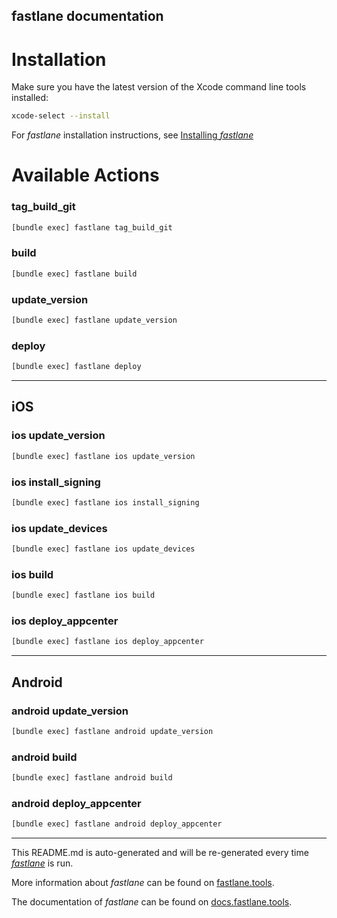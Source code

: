 fastlane documentation
----

# Installation

Make sure you have the latest version of the Xcode command line tools installed:

```sh
xcode-select --install
```

For _fastlane_ installation instructions, see [Installing _fastlane_](https://docs.fastlane.tools/#installing-fastlane)

# Available Actions

### tag_build_git

```sh
[bundle exec] fastlane tag_build_git
```



### build

```sh
[bundle exec] fastlane build
```



### update_version

```sh
[bundle exec] fastlane update_version
```



### deploy

```sh
[bundle exec] fastlane deploy
```



----


## iOS

### ios update_version

```sh
[bundle exec] fastlane ios update_version
```



### ios install_signing

```sh
[bundle exec] fastlane ios install_signing
```



### ios update_devices

```sh
[bundle exec] fastlane ios update_devices
```



### ios build

```sh
[bundle exec] fastlane ios build
```



### ios deploy_appcenter

```sh
[bundle exec] fastlane ios deploy_appcenter
```



----


## Android

### android update_version

```sh
[bundle exec] fastlane android update_version
```



### android build

```sh
[bundle exec] fastlane android build
```



### android deploy_appcenter

```sh
[bundle exec] fastlane android deploy_appcenter
```



----

This README.md is auto-generated and will be re-generated every time [_fastlane_](https://fastlane.tools) is run.

More information about _fastlane_ can be found on [fastlane.tools](https://fastlane.tools).

The documentation of _fastlane_ can be found on [docs.fastlane.tools](https://docs.fastlane.tools).
